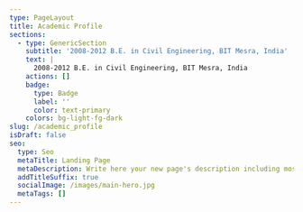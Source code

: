 ```yaml
---
type: PageLayout
title: Academic Profile
sections:
  - type: GenericSection
    subtitle: '2008-2012 B.E. in Civil Engineering, BIT Mesra, India'
    text: |
      2008-2012 B.E. in Civil Engineering, BIT Mesra, India
    actions: []
    badge:
      type: Badge
      label: ''
      color: text-primary
    colors: bg-light-fg-dark
slug: /academic_profile
isDraft: false
seo:
  type: Seo
  metaTitle: Landing Page
  metaDescription: Write here your new page's description including most relevant keywords.
  addTitleSuffix: true
  socialImage: /images/main-hero.jpg
  metaTags: []
---
```

